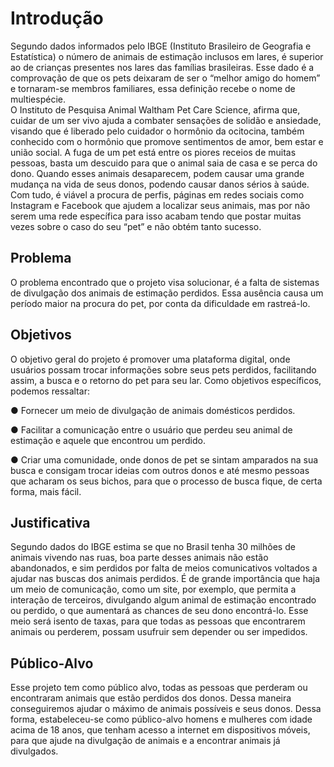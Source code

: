 # Introdução

Segundo dados informados pelo IBGE (Instituto Brasileiro de Geografia e Estatística) o número de animais de estimação inclusos em lares, é superior ao de crianças presentes nos lares das famílias brasileiras. Esse dado é a comprovação de que os pets deixaram de ser o “melhor amigo do homem” e tornaram-se membros familiares, essa definição recebe o nome de multiespécie.  
O Instituto de Pesquisa Animal Waltham Pet Care Science, afirma que, cuidar de um ser vivo ajuda a combater sensações de solidão e ansiedade, visando que é liberado pelo cuidador o hormônio da ocitocina, também conhecido com o hormônio que promove sentimentos de amor, bem estar e união social.
A fuga de um pet está entre os piores receios de muitas pessoas, basta um descuido para que o animal saia de casa e se perca do dono. Quando esses animais desaparecem, podem causar uma grande mudança na vida de seus donos, podendo causar danos sérios à saúde. 
Com tudo, é viável a procura de perfis, páginas em redes sociais como Instagram e Facebook que ajudem a localizar seus animais, mas por não serem uma rede específica para isso acabam tendo que postar muitas vezes sobre o caso do seu “pet” e não obtém tanto sucesso. 

## Problema

O problema encontrado que o projeto visa solucionar, é a falta de sistemas de divulgação dos animais de estimação perdidos. Essa ausência causa um período maior na procura do pet, por conta da dificuldade em rastreá-lo. 


## Objetivos

O objetivo geral do projeto é promover uma plataforma digital, onde usuários possam trocar informações sobre seus pets perdidos, facilitando assim, a busca e o retorno do pet para seu lar. 
Como objetivos específicos, podemos ressaltar: 

● Fornecer um meio de divulgação de animais domésticos perdidos. 

● Facilitar a comunicação entre o usuário que perdeu seu animal de estimação e aquele que encontrou um perdido.

● Criar uma comunidade, onde donos de pet se sintam amparados na sua busca e consigam trocar ideias com outros donos e até mesmo pessoas que acharam os seus bichos, para que o processo de busca fique, de certa forma, mais fácil.

## Justificativa

Segundo dados do IBGE estima se que no Brasil tenha 30 milhões de animais vivendo nas ruas, boa parte desses animais não estão abandonados, e sim perdidos por falta de meios comunicativos voltados a ajudar nas buscas dos animais perdidos. 
É de grande importância que haja um meio de comunicação, como um site, por exemplo, que permita a interação de terceiros, divulgando algum animal de estimação encontrado ou perdido, o que aumentará as chances de seu dono encontrá-lo. Esse meio será isento de taxas, para que todas as pessoas que encontrarem animais ou perderem, possam usufruir sem depender ou ser  impedidos.

## Público-Alvo

Esse projeto tem como público alvo, todas as pessoas que perderam ou encontraram animais que estão perdidos dos donos.  Dessa maneira conseguiremos ajudar o máximo de animais possíveis e seus donos. 
Dessa forma, estabeleceu-se como público-alvo homens e mulheres com idade acima de 18 anos, que tenham acesso a internet em dispositivos móveis, para que ajude na divulgação de animais e a encontrar animais já divulgados.  

